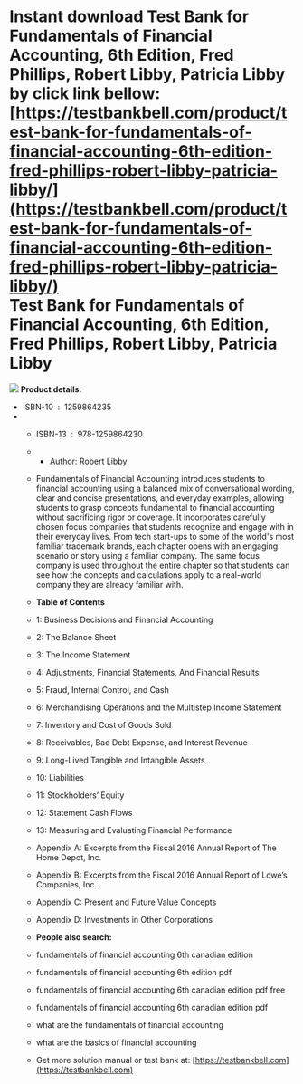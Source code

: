 Instant download **Test Bank for Fundamentals of Financial Accounting, 6th Edition, Fred Phillips, Robert Libby, Patricia Libby** by click link bellow:  
[https://testbankbell.com/product/test-bank-for-fundamentals-of-financial-accounting-6th-edition-fred-phillips-robert-libby-patricia-libby/](https://testbankbell.com/product/test-bank-for-fundamentals-of-financial-accounting-6th-edition-fred-phillips-robert-libby-patricia-libby/)  
**Test Bank for Fundamentals of Financial Accounting, 6th Edition, Fred Phillips, Robert Libby, Patricia Libby**
================================================================================================================


![](https://testbankbell.com/wp-content/uploads/2023/05/9781259864230_TestBank.jpeg)
**Product details:**
* ISBN-10 ‏ : ‎ 1259864235
* * ISBN-13 ‏ : ‎ 978-1259864230
  * * Author: Robert Libby
   
  * Fundamentals of Financial Accounting introduces students to financial accounting using a balanced mix of conversational wording, clear and concise presentations, and everyday examples, allowing students to grasp concepts fundamental to financial accounting without sacrificing rigor or coverage. It incorporates carefully chosen focus companies that students recognize and engage with in their everyday lives. From tech start-ups to some of the world's most familiar trademark brands, each chapter opens with an engaging scenario or story using a familiar company. The same focus company is used throughout the entire chapter so that students can see how the concepts and calculations apply to a real-world company they are already familiar with.
 
  * **Table of Contents**
 
  * 1: Business Decisions and Financial Accounting
  * 2: The Balance Sheet
  * 3: The Income Statement
  * 4: Adjustments, Financial Statements, And Financial Results
  * 5: Fraud, Internal Control, and Cash
  * 6: Merchandising Operations and the Multistep Income Statement
  * 7: Inventory and Cost of Goods Sold
  * 8: Receivables, Bad Debt Expense, and Interest Revenue
  * 9: Long-Lived Tangible and Intangible Assets
  * 10: Liabilities
  * 11: Stockholders’ Equity
  * 12: Statement Cash Flows
  * 13: Measuring and Evaluating Financial Performance
  * Appendix A: Excerpts from the Fiscal 2016 Annual Report of The Home Depot, Inc.
  * Appendix B: Excerpts from the Fiscal 2016 Annual Report of Lowe’s Companies, Inc.
  * Appendix C: Present and Future Value Concepts
  * Appendix D: Investments in Other Corporations
 
  * **People also search:**
 
  * fundamentals of financial accounting 6th canadian edition
 
  * fundamentals of financial accounting 6th edition pdf
 
  * fundamentals of financial accounting 6th canadian edition pdf free
 
  * fundamentals of financial accounting 6th canadian edition pdf
 
  * what are the fundamentals of financial accounting
 
  * what are the basics of financial accounting
  *  Get more solution manual or test bank at: [https://testbankbell.com](https://testbankbell.com)

